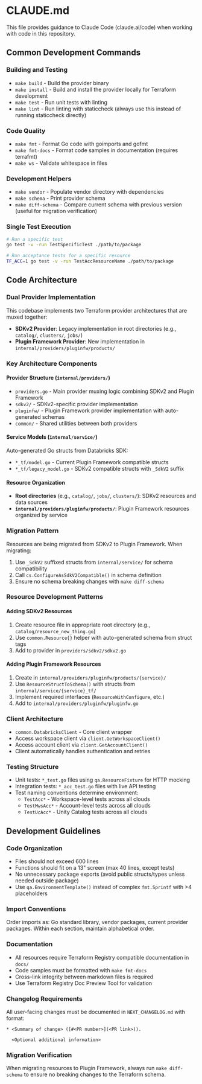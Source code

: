 # CLAUDE.md

This file provides guidance to Claude Code (claude.ai/code) when working with code in this repository.

## Common Development Commands

### Building and Testing
- `make build` - Build the provider binary
- `make install` - Build and install the provider locally for Terraform development
- `make test` - Run unit tests with linting
- `make lint` - Run linting with staticcheck (always use this instead of running staticcheck directly)

### Code Quality
- `make fmt` - Format Go code with goimports and gofmt
- `make fmt-docs` - Format code samples in documentation (requires terrafmt)
- `make ws` - Validate whitespace in files

### Development Helpers
- `make vendor` - Populate vendor directory with dependencies
- `make schema` - Print provider schema
- `make diff-schema` - Compare current schema with previous version (useful for migration verification)

### Single Test Execution
```bash
# Run a specific test
go test -v -run TestSpecificTest ./path/to/package

# Run acceptance tests for a specific resource
TF_ACC=1 go test -v -run TestAccResourceName ./path/to/package
```

## Code Architecture

### Dual Provider Implementation
This codebase implements two Terraform provider architectures that are muxed together:
- **SDKv2 Provider**: Legacy implementation in root directories (e.g., `catalog/`, `clusters/`, `jobs/`)
- **Plugin Framework Provider**: New implementation in `internal/providers/pluginfw/products/`

### Key Architecture Components

#### Provider Structure (`internal/providers/`)
- `providers.go` - Main provider muxing logic combining SDKv2 and Plugin Framework
- `sdkv2/` - SDKv2-specific provider implementation
- `pluginfw/` - Plugin Framework provider implementation with auto-generated schemas
- `common/` - Shared utilities between both providers

#### Service Models (`internal/service/`)
Auto-generated Go structs from Databricks SDK:
- `*_tf/model.go` - Current Plugin Framework compatible structs
- `*_tf/legacy_model.go` - SDKv2 compatible structs with `_SdkV2` suffix

#### Resource Organization
- **Root directories** (e.g., `catalog/`, `jobs/`, `clusters/`): SDKv2 resources and data sources
- **`internal/providers/pluginfw/products/`**: Plugin Framework resources organized by service

### Migration Pattern
Resources are being migrated from SDKv2 to Plugin Framework. When migrating:
1. Use `_SdkV2` suffixed structs from `internal/service/` for schema compatibility
2. Call `cs.ConfigureAsSdkV2Compatible()` in schema definition
3. Ensure no schema breaking changes with `make diff-schema`

### Resource Development Patterns

#### Adding SDKv2 Resources
1. Create resource file in appropriate root directory (e.g., `catalog/resource_new_thing.go`)
2. Use `common.Resource{}` helper with auto-generated schema from struct tags
3. Add to provider in `providers/sdkv2/sdkv2.go`

#### Adding Plugin Framework Resources
1. Create in `internal/providers/pluginfw/products/{service}/`
2. Use `ResourceStructToSchema()` with structs from `internal/service/{service}_tf/`
3. Implement required interfaces (`ResourceWithConfigure`, etc.)
4. Add to `internal/providers/pluginfw/pluginfw.go`

### Client Architecture
- `common.DatabricksClient` - Core client wrapper
- Access workspace client via `client.GetWorkspaceClient()`
- Access account client via `client.GetAccountClient()`
- Client automatically handles authentication and retries

### Testing Structure
- Unit tests: `*_test.go` files using `qa.ResourceFixture` for HTTP mocking
- Integration tests: `*_acc_test.go` files with live API testing
- Test naming conventions determine environment:
  - `TestAcc*` - Workspace-level tests across all clouds
  - `TestMwsAcc*` - Account-level tests across all clouds
  - `TestUcAcc*` - Unity Catalog tests across all clouds

## Development Guidelines

### Code Organization
- Files should not exceed 600 lines
- Functions should fit on a 13" screen (max 40 lines, except tests)
- No unnecessary package exports (avoid public structs/types unless needed outside package)
- Use `qa.EnvironmentTemplate()` instead of complex `fmt.Sprintf` with >4 placeholders

### Import Conventions
Order imports as: Go standard library, vendor packages, current provider packages.
Within each section, maintain alphabetical order.

### Documentation
- All resources require Terraform Registry compatible documentation in `docs/`
- Code samples must be formatted with `make fmt-docs`
- Cross-link integrity between markdown files is required
- Use Terraform Registry Doc Preview Tool for validation

### Changelog Requirements
All user-facing changes must be documented in `NEXT_CHANGELOG.md` with format:
```
* <Summary of change> ([#<PR number>](<PR link>)).

  <Optional additional information>
```

### Migration Verification
When migrating resources to Plugin Framework, always run `make diff-schema` to ensure no breaking changes to the Terraform schema.
